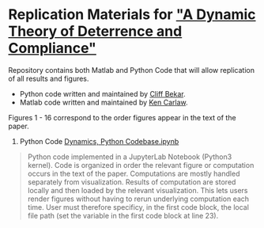 # Replication Materials for ["A Dynamic Theory of Deterrence and Compliance"]()

Repository contains both Matlab and Python Code that will allow replication of all results and figures.

* Python code written and maintained by [Cliff Bekar](https://sites.google.com/a/lclark.edu/bekar/home).
* Matlab code written and maintained by [Ken Carlaw](https://epp.ok.ubc.ca/about/contact/kenneth-carlaw/).

Figures 1 - 16 correspond to the order figures appear in the text of the paper.


1. Python Code [Dynamics, Python Codebase.ipynb](https://github.com/cliffbekar/dynamic_deterrence/blob/main/Dynamics%2C%20Python%20Codebase.ipynb)

> Python code implemented in a JupyterLab Notebook (Python3 kernel). Code is organized in order the relevant figure or computation occurs in the text of the paper. Computations are mostly handled separately from visualization. Results of computation are stored locally and then loaded by the relevant visualization. This lets users render figures without having to rerun underlying computation each time. User must therefore specificy, in the first code block, the local file path (set the variable in the first code block at line 23).
